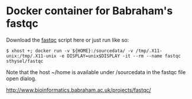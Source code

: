 # Docker container for Babraham's fastqc 

Download the [fastqc](fastqc) script here or just run like so:
```
$ xhost +; docker run -v ${HOME}:/sourcedata/ -v /tmp/.X11-unix:/tmp/.X11-unix -e DISPLAY=unix$DISPLAY -it --rm --name fastqc sthysel/fastqc
```

Note that the host ~/home is available under /sourcedata in the fastqc file open dialog.

http://www.bioinformatics.babraham.ac.uk/projects/fastqc/
